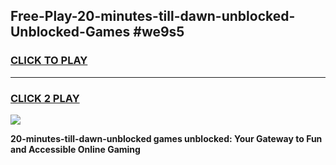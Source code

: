 
## Free-Play-20-minutes-till-dawn-unblocked-Unblocked-Games #we9s5
<h3>
<a href="https://news.freeplayer.one?title=20-minutes-till-dawn-unblocked&ref=8M">CLICK TO PLAY</a></h3>
<hr>

<h3>
<a href="https://news.freeplayer.one?title=20-minutes-till-dawn-unblocked&ref=8M">CLICK 2 PLAY</a>
  
</h3>

<a href="https://news.freeplayer.one?title=20-minutes-till-dawn-unblocked&ref=8M"><img src="https://clearcache.store/games.png"></a>


**20-minutes-till-dawn-unblocked games unblocked: Your Gateway to Fun and Accessible Online Gaming**
